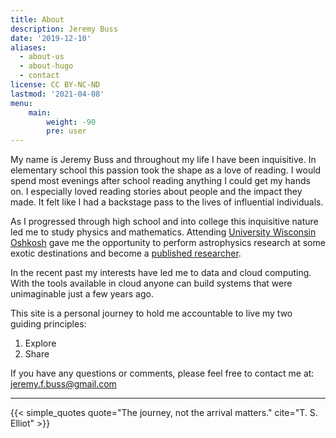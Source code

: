```yaml
---
title: About
description: Jeremy Buss
date: '2019-12-10'
aliases:
  - about-us
  - about-hugo
  - contact
license: CC BY-NC-ND
lastmod: '2021-04-08'
menu:
    main: 
        weight: -90
        pre: user
---
```


My name is Jeremy Buss and throughout my life I have been inquisitive.
In elementary school this passion took the shape as a love of reading. I would spend most evenings after school reading anything I could get my hands on.
I especially loved reading stories about people and the impact they made. 
It felt like I had a backstage pass to the lives of influential individuals.

As I progressed through high school and into college this inquisitive nature 
led me to study physics and mathematics. Attending 
[University Wisconsin Oshkosh](https://uwosh.edu/) gave me the opportunity to 
perform astrophysics research at some exotic destinations and become a [published researcher](https://www.google.com/url?q=https%3A%2F%2Farxiv.org%2Fsearch%2F%3Fquery%3DBuss%252C%2BJeremy%26searchtype%3Dauthor%26abstracts%3Dshow%26order%3D-announced_date_first%26size%3D50&sa=D&sntz=1&usg=AFQjCNElu2OBAQWkc3y39AJJWORXxcqJQA). 
 
In the recent past my interests have led me to data and cloud computing. With the tools available in cloud anyone can build systems that were unimaginable just a few years ago. 

This site is a personal journey to hold me accountable to live my two guiding principles:

1. Explore
2. Share

If you have any questions or comments, please feel free to contact me at: jeremy.f.buss@gmail.com

---

{{< simple_quotes quote="The journey, not the arrival matters." cite="T. S. Elliot" >}}
